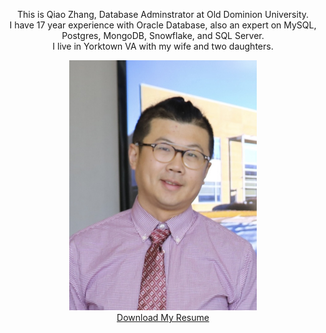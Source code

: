 <p align="center">
This is Qiao Zhang, Database Adminstrator at Old Dominion University.<br>
I have 17 year experience with Oracle Database, also an expert on MySQL, Postgres, MongoDB, Snowflake, and SQL Server.<br>
I live in Yorktown VA with my wife and two daughters.<br>
</p>
<p align="center">
    <img src="./docs/phtot1.jpg" alt="Ghost Chrome mockup" width="300"/><br>
        <a href="./docs/Qiao_Zhang_Resume.pdf" target="_blank">Download My Resume</a>
</p>

